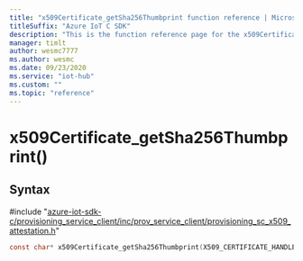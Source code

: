 ```yaml
---                             
title: "x509Certificate_getSha256Thumbprint function reference | Microsoft Docs" 
titleSuffix: "Azure IoT C SDK"            
description: "This is the function reference page for the x509Certificate_getSha256Thumbprint() function in the Azure IoT C SDK. This SDK is used with Azure IoT Hub and Azure IoT Hub Device Provisioning Service"            
manager: timlt                 
author: wesmc7777              
ms.author: wesmc               
ms.date: 09/23/2020                    
ms.service: "iot-hub"             
ms.custom: ""                
ms.topic: "reference"        
---                            
```


# x509Certificate_getSha256Thumbprint()

## Syntax

\#include "[azure-iot-sdk-c/provisioning_service_client/inc/prov_service_client/provisioning_sc_x509_attestation.h](../provisioning-sc-x509-attestation-h.md)"  
```C
const char* x509Certificate_getSha256Thumbprint(X509_CERTIFICATE_HANDLE  MU_C2);
```

